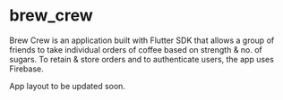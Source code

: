 # brew_crew

Brew Crew is an application built with Flutter SDK that allows a group of friends to take individual orders of coffee based on strength & no. of sugars. To retain & store orders and to authenticate users, the app uses Firebase.

App layout to be updated soon.

